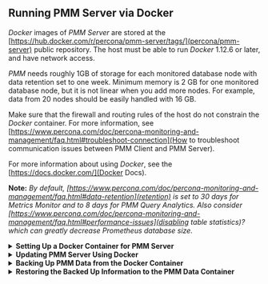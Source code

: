## Running PMM Server via Docker

*Docker* images of *PMM Server* are stored at the [https://hub.docker.com/r/percona/pmm-server/tags/](percona/pmm-server) public
repository. The host must be able to run *Docker* 1.12.6 or later, and have
network access.

*PMM* needs roughly 1GB of storage for each monitored database node with data
retention set to one week. Minimum memory is 2 GB for one monitored database
node, but it is not linear when you add more nodes.  For example, data from 20
nodes should be easily handled with 16 GB.

Make sure that the firewall and routing rules of the host do not constrain the
*Docker* container. For more information, see [https://www.percona.com/doc/percona-monitoring-and-management/faq.html#troubleshoot-connection](How to troubleshoot communication issues between PMM Client and PMM Server).

For more information about using *Docker*, see the [https://docs.docker.com/](Docker Docs).

**Note:** *By default, [https://www.percona.com/doc/percona-monitoring-and-management/faq.html#data-retention](retention) is set to 30 days for Metrics Monitor and to 8 days for PMM Query Analytics.  Also consider [https://www.percona.com/doc/percona-monitoring-and-management/faq.html#performance-issues](disabling table statistics)? which can greatly decrease Prometheus database size.*

<details>
  <summary><strong>Setting Up a Docker Container for PMM Server</strong></summary>

A Docker image is a collection of preinstalled software which enables running
a selected version of PMM Server on your computer. A Docker image is not run
directly. You use it to create a Docker container for your PMM Server. When
launched, the Docker container gives access to the whole functionality of
PMM.

The setup begins with pulling the required Docker image. Then, you proceed by
creating a special container for persistent PMM data. The last step is
creating and launching the PMM Server container.

### Pulling the PMM Server Docker Image

To pull the latest version from Docker Hub:

```bash
   $ docker pull percona/pmm-server:latest
```

This step is not required if you are running PMM Server for the first time.
However, it ensures that if there is an older version of the image tagged with
`latest` available locally, it will be replaced by the actual latest
version.

### Creating the pmm-data Container

To create a container for persistent PMM data, run the following command:

```bash
   $ docker create \
      -v /opt/prometheus/data \
      -v /opt/consul-data \
      -v /var/lib/mysql \
      -v /var/lib/grafana \
      --name pmm-data \
      percona/pmm-server:latest /bin/true
```

**Note:** *This container does not run, it simply exists to make sure you retain  all PMM data when you upgrade to a newer PMM Server image.  Do not remove or re-create this container, unless you intend to wipe out all PMM data and start over.*

The previous command does the following:

* The **docker create** command instructs the Docker daemon
  to create a container from an image.

* The `-v` options initialize data volumes for the container.

* The `--name` option assigns a custom name for the container
  that you can use to reference the container within a Docker network.
  In this case: `pmm-data`.

* `percona/pmm-server:latest` is the name and version tag of the image
  to derive the container from.

* `/bin/true` is the command that the container runs.

**Important:** *Make sure that the data volumes that you initialize with the `-v` option match those given in the example. PMM Server expects that those directories are bind mounted exactly as demonstrated.*

### Creating and Launching the PMM Server Container

To create and launch PMM Server in one command, use **docker run**:

```bash
   $ docker run -d \
      -p 80:80 \
      --volumes-from pmm-data \
      --name pmm-server \
      --restart always \
      percona/pmm-server:latest
```

This command does the following:

* The **docker run** command runs a new container based on the
  `percona/pmm-server:latest` image.

* The `-d` option starts the container in the background (detached mode).

* The `-p` option maps the port for accessing the PMM Server web UI.
  For example, if port **80** is not available,
  you can map the landing page to port 8080 using ``-p 8080:80``.

* The `-v` option mounts volumes
  from the `pmm-data` container (see [https://www.percona.com/doc/percona-monitoring-and-management/deploy/server/docker.setting-up.html#data-container](Creating the pmm-data Container)).

* The `--name` option assigns a custom name to the container
  that you can use to reference the container within the Docker network.
  In this case: ``pmm-server``.

* The `--restart` option defines the container's restart policy.
  Setting it to ``always`` ensures that the Docker daemon
  will start the container on startup
  and restart it if the container exits.

* `percona/pmm-server:latest` is the name and version tag of the image
  to derive the container from.

### Installing and using specific docker version

To install specific PMM Server version instead of the latest one, just put
desired version number after the colon. Also in this scenario it may be useful
to [https://www.percona.com/doc/percona-monitoring-and-management/glossary.option.html](prevent updating PMM Server via the web interface) with the `DISABLE_UPDATES` docker option.

For example, installing version 1.14.1 with disabled update button in the web
interface would look as follows:

```bash
   $ docker create \
      -v /opt/prometheus/data \
      -v /opt/consul-data \
      -v /var/lib/mysql \
      -v /var/lib/grafana \
      --name pmm-data \
      percona/pmm-server:1.14.1 /bin/true

   $ docker run -d \
      -p 80:80 \
      --volumes-from pmm-data \
      --name pmm-server \
      -e DISABLE_UPDATES=true \
      --restart always \
      percona/pmm-server:1.14.1
```

### Additional options

When running the PMM Server, you may pass additional parameters to the
**docker run** subcommand. All options that appear after the `-e` option
are the additional parameters that modify the way how PMM Server operates.

The section [https://www.percona.com/doc/percona-monitoring-and-management/glossary.option.html#pmm-glossary-pmm-server-additional-option](PMM Server Additional Options) lists all
supported additional options.

</details>

<details>
  <summary><strong>Updating PMM Server Using Docker</strong></summary>

To check the version of PMM Server, run **docker ps** on the host.

Run the following commands as root or by using the **sudo** command

```bash
   $ docker ps
   CONTAINER ID   IMAGE                      COMMAND                CREATED       STATUS             PORTS                               NAMES
   480696cd4187   percona/pmm-server:1.4.0   "/opt/entrypoint.sh"   4 weeks ago   Up About an hour   192.168.100.1:80->80/tcp, 443/tcp   pmm-server
```

The version number is visible in the Image column. For a Docker
container created from the image tagged `latest`, the Image column
contains `latest` and not the specific version number of PMM Server.

The information about the currently installed version of PMM Server is
available from the |srv.update.main.yml| file. You may extract the version
number by using the **docker exec** command:

```bash
   $ docker exec -it pmm-server head -1 /srv/update/main.yml
   # v1.5.3
```

To check if there exists a newer version of PMM Server,
visit [https://hub.docker.com/r/percona/pmm-server/tags/](percona/pmm-server).

.. _pmm.deploying.server.docker-container.renaming:

### Creating a backup version of the current pmm-server Docker container

You need to create a backup version of the current `pmm-server` container if
the update procedure does not complete successfully or if you decide not to
upgrade your PMM Server after trying the new version.

The **docker stop** command stops the currently running `pmm-server` container:

```bash
   $ docker stop pmm-server
```

The following command simply renames the current `pmm-server` container to
avoid name conflicts during the update procedure:

```bash
   $ docker rename pmm-server pmm-server-backup
```

### Pulling a new Docker Image

Docker images for all versions of PMM are available from
[https://hub.docker.com/r/percona/pmm-server/tags/](percona/pmm-server)
Docker repository.

When pulling a newer Docker image, you may either use a specific version
number or the `latest` image which always matches the highest version
number. 

This example shows how to pull a specific version:

```bash
   $ docker pull percona/pmm-server:1.5.0
```

This example shows how to pull the `--latest` version:
   
```bash
   $ docker pull percona/pmm-server:latest
```
   
### Creating a new Docker container based on the new image

After you have pulled a new version of PMM from the Docker repository, you can
use **docker run** to create a `pmm-server` container using the new image.

```bash
   $ docker run -d \
      -p 80:80 \
      --volumes-from pmm-data \
      --name pmm-server \
      --restart always \
      percona/pmm-server:latest
```

**Important:** *The PMM Server container must be stopped before attempting `docker run`.*

The **docker run** command refers to the pulled image as the last parameter. If
you used a specific version number when running **docker pull** (see
[https://www.percona.com/doc/percona-monitoring-and-management/deploy/server/docker.setting-up.html#pmm-server-docker-image-pulling](Pulling the PMM Server Docker Image)) replace `latest` accordingly.

Note that this command also refers to `pmm-data` as the value of
`--volumes-from` option. This way, your new version will continue to use the
existing data.

**Warning:** *Do not remove the `pmm-data` container when updating, if you want to keep all collected data.*

Check if the new container is running using **docker ps**.

```bash
   $ docker ps
   CONTAINER ID   IMAGE                      COMMAND                CREATED         STATUS         PORTS                               NAMES
   480696cd4187   percona/pmm-server:1.5.0   "/opt/entrypoint.sh"   4 minutes ago   Up 4 minutes   192.168.100.1:80->80/tcp, 443/tcp   pmm-server

```

Then, make sure that the PMM version has been updated (see [https://www.percona.com/doc/percona-monitoring-and-management/glossary.terminology.html#term-pmm-version](PMM
Version)) by checking the PMM Server web interface.

### Removing the backup container

After you have tried the features of the new version, you may decide to
continupe using it. The backup container that you have stored
([https://www.percona.com/doc/percona-monitoring-and-management/deploy/server/docker.upgrading.html#pmm-deploying-server-docker-container-renaming](Creating a backup version of the current pmm-server Docker container)) is no longer needed in this
case.

To remove this backup container, you need the **docker rm** command:

```bash
   $ docker rm pmm-server-backup
```

As the parameter to **docker rm**, supply the tag name of your backup container.

If, for whatever reason, you decide to keep using the old version, you just need
to stop and remove the new `pmm-server` container.

```bash
   $ docker stop pmm-server && docker rm pmm-server
```

Now, rename the `pmm-server-backup` to `pmm-server`
(see [https://www.percona.com/doc/percona-monitoring-and-management/deploy/server/docker.upgrading.html#pmm-deploying-server-docker-container-renaming](Creating a backup version of the current pmm-server Docker container)) and start it.

```bash
   $ docker start pmm-server
```

**Warning:** *Do not use the `docker run` command to start the container. The `docker.run` command creates and then runs a new container. To start a new container use the `docker start` command.*

</details>

<details>
  <summary><strong>Backing Up PMM Data from the Docker Container</strong></summary>

When PMM Server is run via docker, its data are stored in the `pmm-data`
container. To avoid data loss, you can extract the data and store outside of the
container.

This example demonstrates how to back up PMM data on the computer where the
docker container is run and then how to restore them.

To back up the information from `pmm-data`, you need to create a local
directory with essential sub folders and then run docker commands to copy
PMM related files into it.

1. Create a backup directory and make it the current working directory. In this
   example, we use *pmm-data-backup* as the directory name.

   ```bash
      $ mkdir pmm-data-backup; cd pmm-data-backup
   ```

2. Create the essential sub directories:

   ```bash
      $ mkdir -p opt/prometheus
      $ mkdir -p var/lib
   ```

Run the following commands as root or by using the **sudo** command

1. Stop the docker container:

   ```bash
      $ docker stop pmm-server
   ```

2. Copy data from the `pmm-data` container:

   ```bash
      $ docker cp pmm-data:/opt/prometheus/data opt/prometheus/
      $ docker cp pmm-data:/opt/consul-data opt/
      $ docker cp pmm-data:/var/lib/mysql var/lib/
      $ docker cp pmm-data:/var/lib/grafana var/lib/
   ```

Now, your PMM data are backed up and you can start PMM Server again:

   ```bash
      $ docker start pmm-server
   ```

</details>

<details>
  <summary><strong>Restoring the Backed Up Information to the PMM Data Container</strong></summary>

If you have a backup copy of your `pmm-data` container, you can restore it
into a docker container. Start with renaming the existing PMM containers to
prevent data loss, create a new `pmm-data` container, and finally copy the
backed up information into the `pmm-data` container.

Run the following commands as root or by using the **sudo** command

1. Stop the running `pmm-server` container.

   ```bash
      $ docker stop pmm-server
   ```

2. Rename the `pmm-server` container to `pmm-server-backup`.

   ```bash
      $ docker rename pmm-server pmm-server-backup
   ```

3. Rename the `pmm-data` to `pmm-data-backup`

   ```bash
      $ docker rename pmm-data pmm-data-backup
   ```

4. Create a new `pmm-data` container

   ```bash
      $ docker create \
         -v /opt/prometheus/data \
         -v /opt/consul-data \
         -v /var/lib/mysql \
         -v /var/lib/grafana \
         --name pmm-data \
         percona/pmm-server:latest /bin/true
   ```
   
**important:** *The last step creates a new `pmm-data` container based on the `percona/pmm-server:latest` image. If you do not intend to use the `latest` tag, specify the exact version instead, such as `1.5.0`. You can find all available versions of `pmm-server` images at [https://hub.docker.com/r/percona/pmm-server/tags/](percona/pmm-server).*

Assuming that you have a backup copy of your `pmm-data`, created according
to the procedure described in the [https://www.percona.com/doc/percona-monitoring-and-management/deploy/server/docker.backing-up.html](Backing Up PMM Data from the Docker Container) section,
restore your data as follows:

1. Change the working directory to the directory that contains your `pmm-data` backup files.

   ```bash
      $ cd ~/pmm-data-backup
   ```

   **Note:** *This example assumes that the backup directory is found in your home directory.*

2. Copy data from your backup directory to the `pmm-data` container.

   ```bash
      $ docker cp opt/prometheus/data pmm-data:/opt/prometheus/
      $ docker cp opt/consul-data pmm-data:/opt/
      $ docker cp var/lib/mysql pmm-data:/var/lib/
      $ docker cp var/lib/grafana pmm-data:/var/lib/
   ```
 
3. Apply correct ownership to `pmm-data` files:

   ```bash
      $ docker run --rm --volumes-from pmm-data -it percona/pmm-server:latest chown -R pmm:pmm /opt/prometheus/data /opt/consul-data
      $ docker run --rm --volumes-from pmm-data -it percona/pmm-server:latest chown -R grafana:grafana /var/lib/grafana
      $ docker run --rm --volumes-from pmm-data -it percona/pmm-server:latest chown -R mysql:mysql /var/lib/mysql
   ```
 
4. Run (create and launch) a new `pmm-server` container:

   ```bash
      $ docker run -d \
         -p 80:80 \
         --volumes-from pmm-data \
         --name pmm-server \
         --restart always \
         percona/pmm-server:latest
   ```

To make sure that the new server is available run the |pmm-admin.check-network|
command from the computer where PMM Client is installed. |tip.run-this.root|.

```bash
   $ pmm-admin check-network
```

</details>


